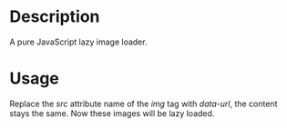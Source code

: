 # Description
A pure JavaScript lazy image loader.

# Usage
Replace the _src_ attribute name of the _img_ tag with _data-url_, the content stays the same. Now these images will be lazy loaded.
